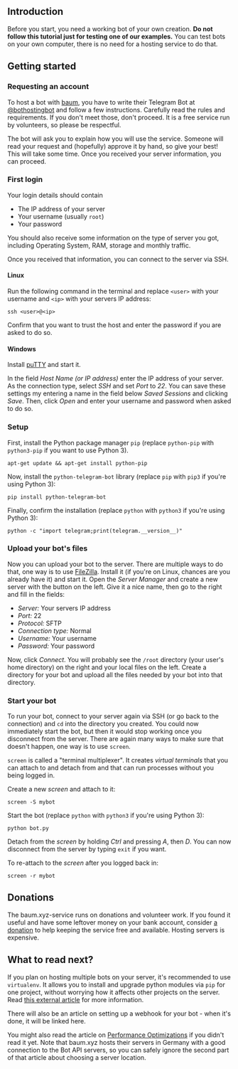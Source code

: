 ## Introduction
Before you start, you need a working bot of your own creation. **Do not follow this tutorial just for testing one of our examples.** You can test bots on your own computer, there is no need for a hosting service to do that. 

## Getting started

### Requesting an account
To host a bot with [baum](http://baum.xyz), you have to write their Telegram Bot at [@bothostingbot](https://telegram.me/bothostingbot) and follow a few instructions. Carefully read the rules and requirements. If you don't meet those, don't proceed. It is a free service run by volunteers, so please be respectful.

The bot will ask you to explain how you will use the service. Someone will read your request and (hopefully) approve it by hand, so give your best! This will take some time. Once you received your server information, you can proceed.

### First login
Your login details should contain
- The IP address of your server
- Your username (usually `root`)
- Your password

You should also receive some information on the type of server you got, including Operating System, RAM, storage and monthly traffic.

Once you received that information, you can connect to the server via SSH. 

#### Linux
Run the following command in the terminal and replace `<user>` with your username and `<ip>` with your servers IP address:

```
ssh <user>@<ip>
```

Confirm that you want to trust the host and enter the password if you are asked to do so.

#### Windows
Install [puTTY](http://www.chiark.greenend.org.uk/~sgtatham/putty/download.html) and start it. 

In the field *Host Name (or IP address)* enter the IP address of your server. As the connection type, select *SSH* and set *Port* to *22*. You can save these settings my entering a name in the field below *Saved Sessions* and clicking *Save*. Then, click *Open* and enter your username and password when asked to do so.

### Setup
First, install the Python package manager `pip` (replace `python-pip` with `python3-pip` if you want to use Python 3).
```
apt-get update && apt-get install python-pip
```

Now, install the `python-telegram-bot` library (replace `pip` with `pip3` if you're using Python 3):
```
pip install python-telegram-bot
```

Finally, confirm the installation (replace `python` with `python3` if you're using Python 3):
```
python -c "import telegram;print(telegram.__version__)"
```

### Upload your bot's files
Now you can upload your bot to the server. There are multiple ways to do that, one way is to use [FileZilla](https://filezilla-project.org/download.php?type=client). Install it (if you're on Linux, chances are you already have it) and start it. Open the *Server Manager* and create a new server with the button on the left. Give it a nice name, then go to the right and fill in the fields:

- *Server:* Your servers IP address
- *Port:* 22
- *Protocol:* SFTP
- *Connection type:* Normal
- *Username:* Your username
- *Password:* Your password

Now, click *Connect*. You will probably see the `/root` directory (your user's home directory) on the right and your local files on the left. Create a directory for your bot and upload all the files needed by your bot into that directory.

### Start your bot
To run your bot, connect to your server again via SSH (or go back to the connection) and `cd` into the directory you created. You could now immediately start the bot, but then it would stop working once you disconnect from the server. There are again many ways to make sure that doesn't happen, one way is to use `screen`. 

`screen` is called a "terminal multiplexer". It creates *virtual terminals* that you can attach to and detach from and that can run processes without you being logged in.

Create a new *screen* and attach to it:
```
screen -S mybot
```

Start the bot (replace `python` with `python3` if you're using Python 3):
```
python bot.py
```

Detach from the *screen* by holding *Ctrl* and pressing *A*, then *D*. You can now disconnect from the server by typing `exit` if you want. 

To re-attach to the *screen* after you logged back in:
```
screen -r mybot
```

## Donations
The baum.xyz-service runs on donations and volunteer work. If you found it useful and have some leftover money on your bank account, consider [a donation](http://baum.xyz/donate/) to help keeping the service free and available. Hosting servers is expensive.

## What to read next?
If you plan on hosting multiple bots on your server, it's recommended to use `virtualenv`. It allows you to install and upgrade python modules via `pip` for one project, without worrying how it affects other projects on the server. Read [this external article](http://docs.python-guide.org/en/latest/dev/virtualenvs/) for more information.

There will also be an article on setting up a webhook for your bot - when it's done, it will be linked here.

You might also read the article on [Performance Optimizations](https://github.com/python-telegram-bot/python-telegram-bot/wiki/Performance-Optimizations) if you didn't read it yet. Note that baum.xyz hosts their servers in Germany with a good connection to the Bot API servers, so you can safely ignore the second part of that article about choosing a server location.